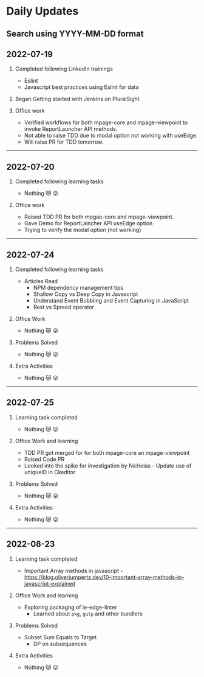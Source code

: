 # Daily Updates

## Search using YYYY-MM-DD format

## 2022-07-19

1. Completed following LinkedIn trainings 
    - Eslint
    - Javascript best practices using Eslint for data

2. Began Getting started with Jenkins on PluralSight

3. Office work
    - Verified workflows for both mpage-core and mpage-viewpoint to invoke ReportLauncher API methods.
    - Not able to raise TDD due to modal option not working with useEdge.
    - Will raise PR for TDD tomorrow.

***

## 2022-07-20

1. Completed following learning tasks
    - Nothing :crying_cat_face: :stuck_out_tongue_closed_eyes:

2. Office work
    - Raised TDD PR for both mpgae-core and mpage-viewpoint.
    - Gave Demo for ReportLaincher API useEdge option
    - Trying to verify the modal option (not working)

***

## 2022-07-24

1. Completed following learning tasks
    - Articles Read
        - NPM dependency management tips
        - Shallow Copy vs Deep Copy in Javascript
        - Understand Event Bubbling and Event Capturing in JavaScript
        - Rest vs Spread operator

2. Office Work
    - Nothing :crying_cat_face: :stuck_out_tongue_closed_eyes:

3. Problems Solved
    - Nothing :crying_cat_face: :stuck_out_tongue_closed_eyes:

4. Extra Activities
    - Nothing :crying_cat_face: :stuck_out_tongue_closed_eyes:

***

## 2022-07-25

1. Learning task completed
    - Nothing :crying_cat_face: :stuck_out_tongue_closed_eyes:

2. Office Work and learning
    - TDD PR got merged for for both mpage-core an mpage-viewpoint
    - Raised Code PR
    - Looked into the spike for investigation by Nicholas - Update use of uniqueID in Ckeditor

3. Problems Solved
    - Nothing :crying_cat_face: :stuck_out_tongue_closed_eyes:

4. Extra Activities
    - Nothing :crying_cat_face: :stuck_out_tongue_closed_eyes:

***

## 2022-08-23

1. Learning task completed
    - Important Array methods in javascript - <https://blog.oliverjumpertz.dev/10-important-array-methods-in-javascript-explained>

2. Office Work and learning
    - Exploring packagng of ie-edge-linter
        - Learned about `pkg`, `gulp` and other bundlers

3. Problems Solved
    - Subset Sum Equals to Target
        - DP on subsequences

4. Extra Activities
    - Nothing :crying_cat_face: :stuck_out_tongue_closed_eyes:
